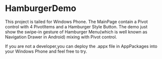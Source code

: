 # HamburgerDemo

This project is tailed for Windows Phone.
The MainPage contain a Pivot control with 4 PivotItems and a Hamburger Style Button.
The demo just show the swipe-in gesture of Hamburger Menu(which is well known as Navigation Drawer in Android) mixing with Pivot control.

If you are not a developer,you can deploy the .appx file in AppPackages into your Windows Phone and feel free to try. 
